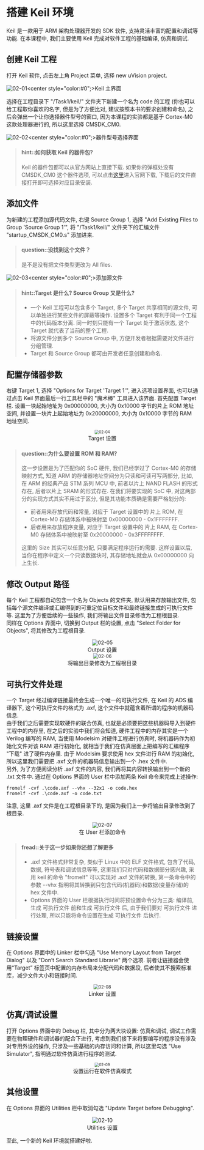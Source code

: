 # 搭建 Keil 环境

Keil 是一款用于 ARM 架构处理器开发的 SDK 软件, 支持灵活丰富的配置和调试等功能. 在本课程中, 我们主要使用 Keil 完成对软件工程的基础编译, 仿真和调试.

## 创建 Keil 工程

打开 Keil 软件, 点击左上角 Project 菜单, 选择 new uVision project.

<img src="/img/lab1/02-01.png" alt="02-01" style="zoom:100%;" /><center style="color:#0";>Keil 主界面</center>  

选择在工程目录下 "/Task1/keil/" 文件夹下新建一个名为 code 的工程 (你也可以给工程取你喜欢的名字, 但是为了方便比对, 建议按照本书的要求创建和命名), 之后会弹出一个让你选择器件型号的窗口, 因为本课程的实验都是基于 Cortex-M0 这款处理器进行的, 所以这里选择 CMSDK_CM0.

<img src="/img/lab1/02-02.png" alt="02-02" style="zoom:100%;" /><center style="color:#0";>器件型号选择界面</center> 

<!-- -->
> #### hint::如何获取 Keil 的器件包?
> Keil 的器件包都可以从官方网站上直接下载.
> 如果你的弹框处没有 CMSDK_CM0 这个器件选项, 可以点击[这里](https://www.keil.com/dd2/arm/cmsdk_cm0/)进入官网下载, 下载后的文件直接打开即可选择对应目录安装.

## 添加文件

为新建的工程添加源代码文件, 右键 Source Group 1, 选择 "Add Existing Files to Group 'Source Group 1'", 将 "/Task1/keil/" 文件夹下的汇编文件 "startup_CMSDK_CM0.s" 添加进来.

> #### question::没找到这个文件？
> 
> 是不是没有把文件类型更改为 All files.

<img src="/img/lab1/02-03.png" alt="02-03" style="zoom:100%;" /><center style="color:#0";>添加源文件</center> 

<!-- -->
> #### hint::Target 是什么? Source Group 又是什么?
> +  一个 Keil 工程可以包含多个 Target, 多个 Target 共享相同的源文件, 可以单独进行某些文件的屏蔽等操作. 设置多个 Target 有利于同一个工程中的代码版本分离. 同一时刻只能有一个 Target 处于激活状态, 这个 Target 就代表了当前的整个工程.
> + 将源文件分到多个 Source Group 中, 方便开发者根据需要对文件进行分组管理.
> + Target 和 Source Group 都可由开发者任意创建和命名.

## 配置存储器参数

右键 Target 1, 选择 "Options for Target 'Target 1'", 进入选项设置界面, 也可以通过点击 Keil 界面最后一行工具栏中的 "魔术棒" 工具进入该界面. 
首先配置 Target 栏. 设置一块起始地址为 0x00000000, 大小为 0x10000 字节的片上 ROM 地址空间, 并设置一块片上起始地址为 0x20000000, 大小为 0x10000 字节的 RAM 地址空间.

<center><img src="/img/lab1/02-04.png" alt="02-04" style="zoom:70%;" /></center><center style="color:#0";>Target 设置</center> 

<!-- -->
> #### question::为什么要设置 ROM 和 RAM?
> 这一步设置是为了匹配你的 SoC 硬件, 我们已经学过了 Cortex-M0 的存储映射方式, 知道 ARM 的存储器地址空间分为只读和可读可写两部分, 比如, 在 ARM 的经典产品 STM 系列 MCU 中, 前者以片上 NAND FLASH 的形式存在, 后者以片上 SRAM 的形式存在. 在我们将要实现的 SoC 中, 对这两部分的实现方式其实不用过于区分, 但是其功能本质确是需要严格划分的: 
> + 前者用来存放代码和常量, 对应于 Target 设置中的 片上 ROM, 在 Cortex-M0 存储体系中被映射至 0x00000000 - 0x1FFFFFFF. 
> + 后者用来存放程序变量, 对应于 Target 设置中的 片上 RAM, 在 Cortex-M0 存储体系中被映射至 0x20000000 - 0x3FFFFFFFF.  
>
> 这里的 Size 其实可以任意分配, 只要满足程序运行的需要.
> 这样设置以后, 当你在程序中定义一个只读数据块时, 其存储地址就会从 0x00000000 向上生长.

## 修改 Output 路径

每个 Keil 工程都自动包含一个名为 Objects 的文件夹, 默认用来存放输出文件, 包括每个源文件编译或汇编得到的可重定位目标文件和最终链接生成的可执行文件等. 这里为了方便后续的一些操作, 我们将输出文件目录修改为工程根目录.  
同样在 Options 界面中, 切换到 Output 栏的设置, 点击 "Select Folder for Objects", 将其修改为工程根目录.

<center><img src="/img/lab1/02-05.png" alt="02-05" style="zoom:96%;" /></center><center style="color:#0";>Output 设置</center> 

<center><img src="/img/lab1/02-06.png" alt="02-06" style="zoom:85%;" /></center><center style="color:#0";>将输出目录修改为工程根目录</center> 

## 可执行文件处理

一个 Target 经过编译链接最终会生成一个唯一的可执行文件, 在 Keil 的 ADS 编译器下, 这个可执行文件的格式为 .axf, 这个文件中就蕴含着所谓的程序的机器码信息.   
由于我们之后需要实现软硬件的联合仿真, 也就是必须要把这些机器码导入到硬件工程中的内存里, 在之后的实验中我们将会知道, 硬件工程中的内存其实是一个 Verilog 编写的 RAM, 当使用 Modelsim 对硬件工程进行仿真时, 将机器码作为初始化文件对该 RAM 进行初始化, 就相当于我们在仿真层面上把编写的汇编程序 "下载" 进了硬件内存里. 由于 Modelsim 要求使用 hex 文件进行 RAM 的初始化, 所以这里我们需要把 .axf 文件的机器码信息输出到一个 .hex 文件中.   
另外, 为了方便阅读分析 .axf 文件的内容, 我们再将其内容转换输出到一个新的 .txt 文件中.
通过在 Options 界面的 User 栏中添加两条 Keil 命令来完成上述操作:

```keil
fromelf -cvf .\code.axf --vhx --32x1 -o code.hex
fromelf -cvf .\code.axf -o code.txt
```

注意, 这里 .axf 文件是在工程根目录下的, 是因为我们上一步将输出目录修改到了根目录.

<center><img src="/img/lab1/02-07.png" alt="02-07" style="zoom:92%;" /></center><center style="color:#0";>在 User 栏添加命令</center> 

<!-- -->
> #### fread::关于这一步如果你还想了解更多
> 
> + .axf 文件格式非常复杂, 类似于 Linux 中的 ELF 文件格式, 包含了代码, 数据, 符号表和调试信息等等, 这里我们只对代码和数据部分感兴趣, 采用 keil 的命令 "fromelf" 可以实现对 .axf 文件的转换, 第一条命令中的参数 --vhx 指明将其转换到只包含代码(机器码)和数据(变量存储)的 hex 文件中.
> + Options 界面的 User 栏根据执行时间将预设置命令分为三类: 编译前, 生成 可执行文件 前和生成 可执行文件 后, 由于我们要对 可执行文件 进行处理, 所以只能将命令设置在生成 可执行文件 后执行.

## 链接设置

在 Options 界面中的 Linker 栏中勾选 "Use Memory Layout from Target Dialog" 以及 "Don’t Search Standard Librarie" 两个选项. 前者让链接器会使用“Target” 标签页中配置的内存布局来分配代码和数据段, 后者使其不搜索标准库，减少文件大小和链接时间.

<center><img src="/img/lab1/02-08.png" alt="02-08" style="zoom:80%;" /></center><center style="color:#0";>Linker 设置</center> 


## 仿真/调试设置

打开 Options 界面中的 Debug 栏, 其中分为两大块设置: 仿真和调试, 调试工作需要在物理硬件和调试器的配合下进行, 考虑到我们接下来将要编写的程序没有涉及对专用外设的操作, 只涉及一些基础的内存访问和计算, 所以这里勾选 "Use Simulator", 指明通过软件仿真进行程序的测试.

<center><img src="/img/lab1/02-09.png" alt="02-09" style="zoom:70%;" /></center><center style="color:#0";>设置运行在软件仿真模式</center> 

## 其他设置

在 Options 界面的 Utilities 栏中取消勾选 "Update Target before Debugging".

<center><img src="/img/lab1/02-10.png" alt="02-10" style="zoom:100%;" /></center><center style="color:#0";>Utilities 设置</center> 


至此, 一个新的 Keil 环境就搭建好啦.